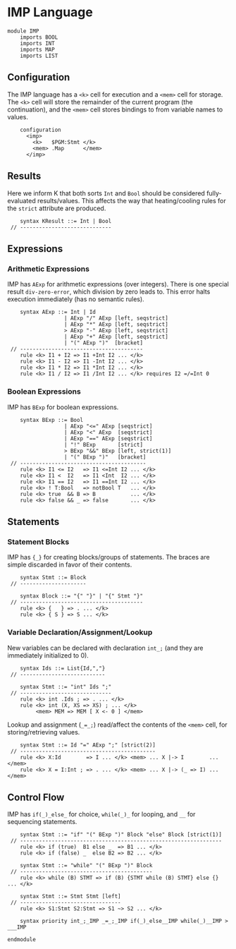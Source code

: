IMP Language
============

```k
module IMP
    imports BOOL
    imports INT
    imports MAP
    imports LIST
```

Configuration
-------------

The IMP language has a `<k>` cell for execution and a `<mem>` cell for storage.
The `<k>` cell will store the remainder of the current program (the continuation), and the `<mem>` cell stores bindings to from variable names to values.

```k
    configuration
      <imp>
        <k>   $PGM:Stmt </k>
        <mem> .Map      </mem>
      </imp>
```

Results
-------

Here we inform K that both sorts `Int` and `Bool` should be considered fully-evaluated results/values.
This affects the way that heating/cooling rules for the `strict` attribute are produced.

```k
    syntax KResult ::= Int | Bool
 // -----------------------------
```

Expressions
-----------

### Arithmetic Expressions

IMP has `AExp` for arithmetic expressions (over integers).
There is one special result `div-zero-error`, which division by zero leads to.
This error halts execution immediately (has no semantic rules).

```k
    syntax AExp ::= Int | Id
                  | AExp "/" AExp [left, seqstrict]
                  | AExp "*" AExp [left, seqstrict]
                  > AExp "-" AExp [left, seqstrict]
                  | AExp "+" AExp [left, seqstrict]
                  | "(" AExp ")"  [bracket]
 // ---------------------------------------
    rule <k> I1 + I2 => I1 +Int I2 ... </k>
    rule <k> I1 - I2 => I1 -Int I2 ... </k>
    rule <k> I1 * I2 => I1 *Int I2 ... </k>
    rule <k> I1 / I2 => I1 /Int I2 ... </k> requires I2 =/=Int 0
```

### Boolean Expressions

IMP has `BExp` for boolean expressions.

```k
    syntax BExp ::= Bool
                  | AExp "<=" AExp [seqstrict]
                  | AExp "<" AExp  [seqstrict]
                  | AExp "==" AExp [seqstrict]
                  | "!" BExp       [strict]
                  > BExp "&&" BExp [left, strict(1)]
                  | "(" BExp ")"   [bracket]
 // ----------------------------------------
    rule <k> I1 <= I2   => I1 <=Int I2 ... </k>
    rule <k> I1 <  I2   => I1 <Int  I2 ... </k>
    rule <k> I1 == I2   => I1 ==Int I2 ... </k>
    rule <k> ! T:Bool   => notBool T   ... </k>
    rule <k> true  && B => B           ... </k>
    rule <k> false && _ => false       ... </k>
```

Statements
----------

### Statement Blocks

IMP has `{_}` for creating blocks/groups of statements.
The braces are simple discarded in favor of their contents.

```k
    syntax Stmt ::= Block
 // ---------------------

    syntax Block ::= "{" "}" | "{" Stmt "}"
 // ---------------------------------------
    rule <k> {   } => . ... </k>
    rule <k> { S } => S ... </k>
```

### Variable Declaration/Assignment/Lookup

New variables can be declared with declaration `int_;` (and they are immediately initialized to 0).

```k
    syntax Ids ::= List{Id,","}
 // ---------------------------

    syntax Stmt ::= "int" Ids ";"
 // -----------------------------
    rule <k> int .Ids ; => . ... </k>
    rule <k> int (X, XS => XS) ; ... </k>
         <mem> MEM => MEM [ X <- 0 ] </mem>
```

Lookup and assignment (`_=_;`) read/affect the contents of the `<mem>` cell, for storing/retrieving values.

```k
    syntax Stmt ::= Id "=" AExp ";" [strict(2)]
 // -------------------------------------------
    rule <k> X:Id        => I ... </k> <mem> ... X |-> I        ... </mem>
    rule <k> X = I:Int ; => . ... </k> <mem> ... X |-> (_ => I) ... </mem>
```

Control Flow
------------

IMP has `if(_)_else_` for choice, `while(_)_` for looping, and `__` for sequencing statements.

```k
    syntax Stmt ::= "if" "(" BExp ")" Block "else" Block [strict(1)]
 // ----------------------------------------------------------------
    rule <k> if (true)  B1 else _  => B1 ... </k>
    rule <k> if (false) _  else B2 => B2 ... </k>

    syntax Stmt ::= "while" "(" BExp ")" Block
 // ------------------------------------------
    rule <k> while (B) STMT => if (B) {STMT while (B) STMT} else {} ... </k>

    syntax Stmt ::= Stmt Stmt [left]
 // --------------------------------
    rule <k> S1:Stmt S2:Stmt => S1 ~> S2 ... </k>
```

```k
    syntax priority int_;_IMP _=_;_IMP if(_)_else__IMP while(_)__IMP > ___IMP
```

```k
endmodule
```
